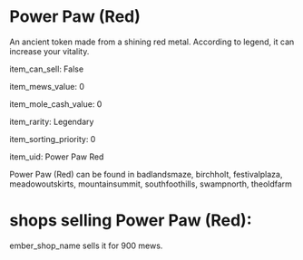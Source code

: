 # Power Paw (Red)

An ancient token made from a shining red metal. According to legend, it can increase your vitality.

item_can_sell: False

item_mews_value: 0

item_mole_cash_value: 0

item_rarity: Legendary

item_sorting_priority: 0

item_uid: Power Paw Red

Power Paw (Red) can be found in badlandsmaze, birchholt, festivalplaza, meadowoutskirts, mountainsummit, southfoothills, swampnorth, theoldfarm

# shops selling Power Paw (Red):

ember_shop_name sells it for 900 mews.